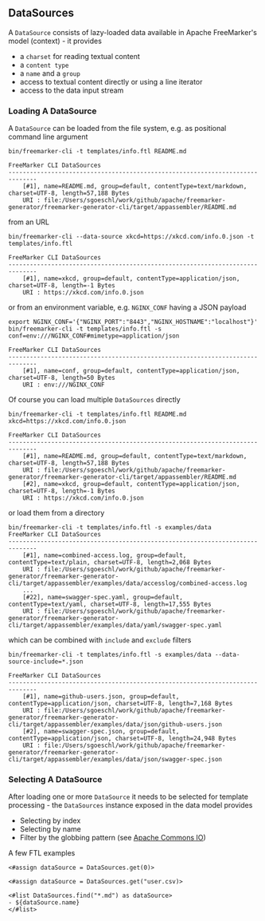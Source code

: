 ## DataSources

A `DataSource` consists of lazy-loaded data available in Apache FreeMarker's model (context) - it provides

* a `charset` for reading textual content
* a `content type`
* a `name` and a `group`
* access to textual content directly or using a line iterator
* access to the data input stream

### Loading A DataSource

A `DataSource` can be loaded from the file system, e.g. as positional command line argument

```
bin/freemarker-cli -t templates/info.ftl README.md

FreeMarker CLI DataSources
------------------------------------------------------------------------------
    [#1], name=README.md, group=default, contentType=text/markdown, charset=UTF-8, length=57,188 Bytes
    URI : file:/Users/sgoeschl/work/github/apache/freemarker-generator/freemarker-generator-cli/target/appassembler/README.md
```
 
from an URL

```
bin/freemarker-cli --data-source xkcd=https://xkcd.com/info.0.json -t templates/info.ftl

FreeMarker CLI DataSources
------------------------------------------------------------------------------
    [#1], name=xkcd, group=default, contentType=application/json, charset=UTF-8, length=-1 Bytes
    URI : https://xkcd.com/info.0.json 
```

or from an environment variable, e.g. `NGINX_CONF` having a JSON payload

```
export NGINX_CONF='{"NGINX_PORT":"8443","NGINX_HOSTNAME":"localhost"}'
bin/freemarker-cli -t templates/info.ftl -s conf=env:///NGINX_CONF#mimetype=application/json

FreeMarker CLI DataSources
------------------------------------------------------------------------------
    [#1], name=conf, group=default, contentType=application/json, charset=UTF-8, length=50 Bytes
    URI : env:///NGINX_CONF
```

Of course you can load multiple `DataSources` directly

```
bin/freemarker-cli -t templates/info.ftl README.md xkcd=https://xkcd.com/info.0.json
 
FreeMarker CLI DataSources
------------------------------------------------------------------------------
    [#1], name=README.md, group=default, contentType=text/markdown, charset=UTF-8, length=57,188 Bytes
    URI : file:/Users/sgoeschl/work/github/apache/freemarker-generator/freemarker-generator-cli/target/appassembler/README.md
    [#2], name=xkcd, group=default, contentType=application/json, charset=UTF-8, length=-1 Bytes
    URI : https://xkcd.com/info.0.json
```

or load them from a directory

```
bin/freemarker-cli -t templates/info.ftl -s examples/data
FreeMarker CLI DataSources
------------------------------------------------------------------------------
    [#1], name=combined-access.log, group=default, contentType=text/plain, charset=UTF-8, length=2,068 Bytes
    URI : file:/Users/sgoeschl/work/github/apache/freemarker-generator/freemarker-generator-cli/target/appassembler/examples/data/accesslog/combined-access.log
    ...
    [#22], name=swagger-spec.yaml, group=default, contentType=text/yaml, charset=UTF-8, length=17,555 Bytes
    URI : file:/Users/sgoeschl/work/github/apache/freemarker-generator/freemarker-generator-cli/target/appassembler/examples/data/yaml/swagger-spec.yaml

```

which can be combined with `include` and `exclude` filters

```
bin/freemarker-cli -t templates/info.ftl -s examples/data --data-source-include=*.json

FreeMarker CLI DataSources
------------------------------------------------------------------------------
    [#1], name=github-users.json, group=default, contentType=application/json, charset=UTF-8, length=7,168 Bytes
    URI : file:/Users/sgoeschl/work/github/apache/freemarker-generator/freemarker-generator-cli/target/appassembler/examples/data/json/github-users.json
    [#2], name=swagger-spec.json, group=default, contentType=application/json, charset=UTF-8, length=24,948 Bytes
    URI : file:/Users/sgoeschl/work/github/apache/freemarker-generator/freemarker-generator-cli/target/appassembler/examples/data/json/swagger-spec.json
```

### Selecting A DataSource

After loading one or more `DataSource` it needs to be selected for template processing - the `DataSources` instance 
exposed in the data model provides

* Selecting by index  
* Selecting by name
* Filter by the globbing pattern (see [Apache Commons IO](https://commons.apache.org/proper/commons-io/javadocs/api-release/org/apache/commons/io/filefilter/WildcardFileFilter.html))

A few FTL examples

```
<#assign dataSource = DataSources.get(0)>

<#assign dataSource = DataSources.get("user.csv)>

<#list DataSources.find("*.md") as dataSource>
- ${dataSource.name}
</#list>
```



 

